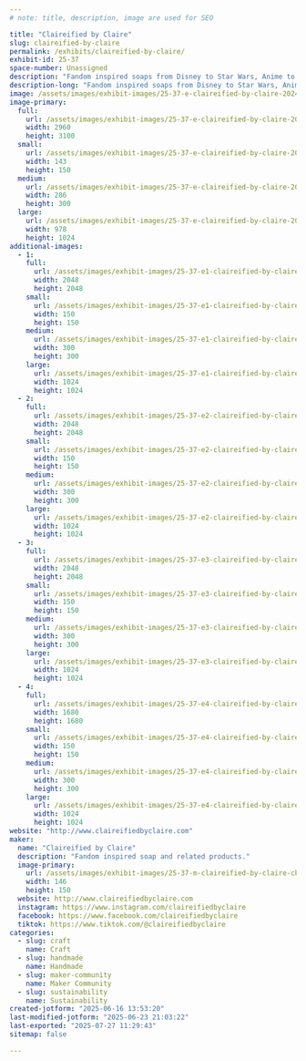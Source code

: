 ```yaml
---
# note: title, description, image are used for SEO

title: "Claireified by Claire"
slug: claireified-by-claire
permalink: /exhibits/claireified-by-claire/
exhibit-id: 25-37
space-number: Unassigned
description: "Fandom inspired soaps from Disney to Star Wars, Anime to Supernatural, Marvel, Harry Potter and more"
description-long: "Fandom inspired soaps from Disney to Star Wars, Anime to Supernatural, Marvel, Harry Potter. Related products including wax melts, linen/room spray, lotion, stickers and decals, and new for 2025, laser cut items such as clocks, key holders and more."
image: /assets/images/exhibit-images/25-37-e-claireified-by-claire-2024-11-09-12-48-10-902-286x300.jpg
image-primary: 
  full:
    url: /assets/images/exhibit-images/25-37-e-claireified-by-claire-2024-11-09-12-48-10-902-full.jpg
    width: 2960
    height: 3100
  small:
    url: /assets/images/exhibit-images/25-37-e-claireified-by-claire-2024-11-09-12-48-10-902-143x150.jpg
    width: 143
    height: 150
  medium:
    url: /assets/images/exhibit-images/25-37-e-claireified-by-claire-2024-11-09-12-48-10-902-286x300.jpg
    width: 286
    height: 300
  large:
    url: /assets/images/exhibit-images/25-37-e-claireified-by-claire-2024-11-09-12-48-10-902-978x1024.jpg
    width: 978
    height: 1024
additional-images: 
  - 1:
    full:
      url: /assets/images/exhibit-images/25-37-e1-claireified-by-claire-2024-01-08-10-44-09-full.jpg
      width: 2048
      height: 2048
    small:
      url: /assets/images/exhibit-images/25-37-e1-claireified-by-claire-2024-01-08-10-44-09-150x150.jpg
      width: 150
      height: 150
    medium:
      url: /assets/images/exhibit-images/25-37-e1-claireified-by-claire-2024-01-08-10-44-09-300x300.jpg
      width: 300
      height: 300
    large:
      url: /assets/images/exhibit-images/25-37-e1-claireified-by-claire-2024-01-08-10-44-09-1024x1024.jpg
      width: 1024
      height: 1024
  - 2:
    full:
      url: /assets/images/exhibit-images/25-37-e2-claireified-by-claire-2024-01-08-11-20-20-full.jpg
      width: 2048
      height: 2048
    small:
      url: /assets/images/exhibit-images/25-37-e2-claireified-by-claire-2024-01-08-11-20-20-150x150.jpg
      width: 150
      height: 150
    medium:
      url: /assets/images/exhibit-images/25-37-e2-claireified-by-claire-2024-01-08-11-20-20-300x300.jpg
      width: 300
      height: 300
    large:
      url: /assets/images/exhibit-images/25-37-e2-claireified-by-claire-2024-01-08-11-20-20-1024x1024.jpg
      width: 1024
      height: 1024
  - 3:
    full:
      url: /assets/images/exhibit-images/25-37-e3-claireified-by-claire-2024-01-08-11-15-51-full.jpg
      width: 2048
      height: 2048
    small:
      url: /assets/images/exhibit-images/25-37-e3-claireified-by-claire-2024-01-08-11-15-51-150x150.jpg
      width: 150
      height: 150
    medium:
      url: /assets/images/exhibit-images/25-37-e3-claireified-by-claire-2024-01-08-11-15-51-300x300.jpg
      width: 300
      height: 300
    large:
      url: /assets/images/exhibit-images/25-37-e3-claireified-by-claire-2024-01-08-11-15-51-1024x1024.jpg
      width: 1024
      height: 1024
  - 4:
    full:
      url: /assets/images/exhibit-images/25-37-e4-claireified-by-claire-d20onarope-full.jpg
      width: 1680
      height: 1680
    small:
      url: /assets/images/exhibit-images/25-37-e4-claireified-by-claire-d20onarope-150x150.jpg
      width: 150
      height: 150
    medium:
      url: /assets/images/exhibit-images/25-37-e4-claireified-by-claire-d20onarope-300x300.jpg
      width: 300
      height: 300
    large:
      url: /assets/images/exhibit-images/25-37-e4-claireified-by-claire-d20onarope-1024x1024.jpg
      width: 1024
      height: 1024
website: "http://www.claireifiedbyclaire.com"
maker: 
  name: "Claireified by Claire"
  description: "Fandom inspired soap and related products."
  image-primary:
    url: /assets/images/exhibit-images/25-37-m-claireified-by-claire-cbc-lobo-color-146x150.png
    width: 146
    height: 150
  website: http://www.claireifiedbyclaire.com
  instagram: https://www.instagram.com/claireifiedbyclaire
  facebook: https://www.facebook.com/claireifiedbyclaire
  tiktok: https://www.tiktok.com/@claireifiedbyclaire
categories: 
  - slug: craft
    name: Craft
  - slug: handmade
    name: Handmade
  - slug: maker-community
    name: Maker Community
  - slug: sustainability
    name: Sustainability
created-jotform: "2025-06-16 13:53:20"
last-modified-jotform: "2025-06-23 21:03:22"
last-exported: "2025-07-27 11:29:43"
sitemap: false

---
```

